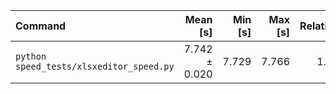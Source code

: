 
| Command | Mean [s] | Min [s] | Max [s] | Relative |
|:---|---:|---:|---:|---:|
| `python speed_tests/xlsxeditor_speed.py` | 7.742 ± 0.020 | 7.729 | 7.766 | 1.00 |
